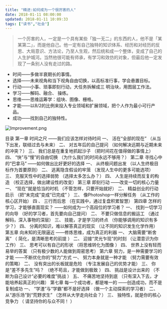 ```yaml
---
title: "精进:如何成为一个很厉害的人"
date: 2018-01-11 08:00:00
updated: 2018-01-11 10:09:33
tags: ["读书","社会"]
---
```

>一个厉害的人，一定是一个具有某些「独一无二」的东西的人，他不是「某某第二」，而是他自己。他一定有自己独特的知识体系、经历和对经历的反思、大局意识、方法论，乃至人生观，然后统和成一个整体，变成了自己的人生护城河。当然他很可能有师承，有学习和效仿的对象，但最后他一定发现了一条别人没有走过的路。

- 时间——多做半衰期长的事情。
- 选择——未来视角和当下视角自由切换，以高标准行事，学会悬置目标。
- 行动——小事、琐事即刻行动，大任务拆解成三 明治块，用图层工作法。
- 学习——解码、融合、 操练。
- 思维——思维运筹学：组块、图像、栅格。
- 才能——以8/2的比例来投入专业领域和扩展领域，把个人作为最小可行产品。
- 成功——找到自己的独特性。

![Improvement.png](/uploads/mindMap/Improvement.png)

目录
第一章	时间之尺
——我们应该怎样对待时间
一、	活在“全部的现在”
（从当下出发，联结过去与未来）
二、	对五年后的自己提问
（如何解决远期与近期未来的冲突？）
三、	我们总是在重复地抓起沙子
（把时间花在值得做的事情上）
四、	“快”与“慢”的自由切换
（为什么我们的时间永远不够用？）
第二章	寻找心中的“巴拿马”
——如何做出比好更好的选择
一、	从终极问题出发
（以人生终极目标作为首要原则）
二、	逃离隐含假设的牢笼
（发现人生中的更多可能选项）
三、	克服天性中的选择弱势
（选择太多怎么办？）
四、	人生是持续而反复的构造
（校正选择，做出建设性的改变）
第三章	即刻行动
——改变一切的核心力量
一、	“现在”就是恰当的时机
（不管怎样，只要开始就好）
二、	精益创业的行动启示
（把“未完成”变成“已完成” ）
三、	像Photoshop一样分解任务
（从工作的核心区开始）
四 、 三行而后思
（在实践中，通过复盘积累智慧）
第四章	怎样的学习，才能够直面现实？
——如何成为一个高段位的学习者？
一、	找到一切学习的向导
（好的学习者，首先要向自己提问）
二、	不要只做信息的搬运工
（通过解码，深入事物的深层）
三、	技能，才是学习的终点
（你能够调用的知识有多少？）
四、	分离的知识，难以解答真正的现实
（让不同的知识发生化学作用）
第五章	向未知的无限逼近
——修炼思维，成为真正的利器
一、	大脑需要“断舍离”
（ 简化，是清晰思考的前提 ）
二、	迎接“灵光乍现”的时刻
（让潜意识为你工作）
三、	思考可以有自己的形状
（将思维转化为图像 ）
四、	世界上没有轻而易举的答案
（只有极少数的人能做到周密思考）
第六章 努力，是一种需要学习的才能
——不断优化你的“努力”方式
一、	努力本身就是一种才能
（努力需要有效的策略）
二、	没有突出的长板就是危险
（专注发展自己的优势才能）
三、	你是“差不多先生”吗？
（绝不苟且，才能做到极致 ）
四、	挑战是设计出来的
（不断为自己设计“必要的难度”挑战 ）
五、	不痛苦地坚持到底
（只有深入下去，才能培养起真正的兴趣）
第七章 每一个成功者，都是唯一的
——创造成功，而不是复制成功
一、	“学渣”与“学霸”都不是好选择
（做一个主动探索的学习者）
二、	从“游乐场”到“荒野求生”
（怎样从大学走向社会？）
三、	独特性，就是你的核心竞争力
（ 请坚持你的与众不同！ ）